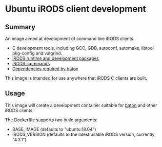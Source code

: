 # Ubuntu iRODS client development

## Summary

An image aimed at development of command line iRODS clients.

 - C development tools, including GCC, GDB, autoconf, automake, libtool
   pkg-config and valgrind.
 - [iRODS runtime and development packages](https://github.com/irods/irods)
 - [iRODS icommands](https://github.com/irods/irods_client_icommands)
 - [Dependencies required by baton](https://github.com/wtsi-npg/baton)
 
This image is intended for use anywhere that iRODS C clients are built.

## Usage

This image will create a development container suitable for
[baton](https://github.com/wtsi-npg/baton) and other iRODS clients.

The Dockerfile supports two build arguments:

- BASE_IMAGE (defaults to "ubuntu:18.04")
- IRODS_VERSION (defaults to the latest usable iRODS version, currently "4.3.1")

